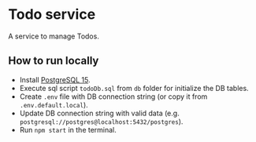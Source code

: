 # Todo service

A service to manage Todos.

## How to run locally

-   Install [PostgreSQL 15](https://www.postgresql.org/download/).
-   Execute sql script `todoDb.sql` from `db` folder for initialize the DB tables.
-   Create `.env` file with DB connection string (or copy it from `.env.default.local`).
-   Update DB connection string with valid data (e.g. `postgresql://postgres@localhost:5432/postgres`).
-   Run `npm start` in the terminal.
